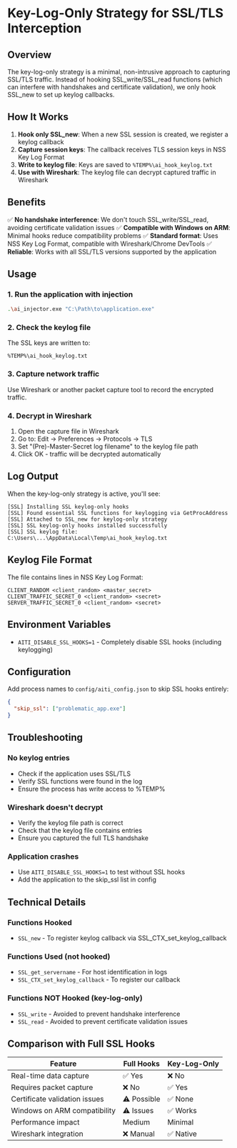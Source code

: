 # Key-Log-Only Strategy for SSL/TLS Interception

## Overview

The key-log-only strategy is a minimal, non-intrusive approach to capturing SSL/TLS traffic. Instead of hooking SSL_write/SSL_read functions (which can interfere with handshakes and certificate validation), we only hook SSL_new to set up keylog callbacks.

## How It Works

1. **Hook only SSL_new**: When a new SSL session is created, we register a keylog callback
2. **Capture session keys**: The callback receives TLS session keys in NSS Key Log Format
3. **Write to keylog file**: Keys are saved to `%TEMP%\ai_hook_keylog.txt`
4. **Use with Wireshark**: The keylog file can decrypt captured traffic in Wireshark

## Benefits

✅ **No handshake interference**: We don't touch SSL_write/SSL_read, avoiding certificate validation issues
✅ **Compatible with Windows on ARM**: Minimal hooks reduce compatibility problems
✅ **Standard format**: Uses NSS Key Log Format, compatible with Wireshark/Chrome DevTools
✅ **Reliable**: Works with all SSL/TLS versions supported by the application

## Usage

### 1. Run the application with injection
```bash
.\ai_injector.exe "C:\Path\to\application.exe"
```

### 2. Check the keylog file
The SSL keys are written to:
```
%TEMP%\ai_hook_keylog.txt
```

### 3. Capture network traffic
Use Wireshark or another packet capture tool to record the encrypted traffic.

### 4. Decrypt in Wireshark
1. Open the capture file in Wireshark
2. Go to: Edit → Preferences → Protocols → TLS
3. Set "(Pre)-Master-Secret log filename" to the keylog file path
4. Click OK - traffic will be decrypted automatically

## Log Output

When the key-log-only strategy is active, you'll see:
```
[SSL] Installing SSL keylog-only hooks
[SSL] Found essential SSL functions for keylogging via GetProcAddress
[SSL] Attached to SSL_new for keylog-only strategy
[SSL] SSL keylog-only hooks installed successfully
[SSL] SSL keylog file: C:\Users\...\AppData\Local\Temp\ai_hook_keylog.txt
```

## Keylog File Format

The file contains lines in NSS Key Log Format:
```
CLIENT_RANDOM <client_random> <master_secret>
CLIENT_TRAFFIC_SECRET_0 <client_random> <secret>
SERVER_TRAFFIC_SECRET_0 <client_random> <secret>
```

## Environment Variables

- `AITI_DISABLE_SSL_HOOKS=1` - Completely disable SSL hooks (including keylogging)

## Configuration

Add process names to `config/aiti_config.json` to skip SSL hooks entirely:
```json
{
  "skip_ssl": ["problematic_app.exe"]
}
```

## Troubleshooting

### No keylog entries
- Check if the application uses SSL/TLS
- Verify SSL functions were found in the log
- Ensure the process has write access to %TEMP%

### Wireshark doesn't decrypt
- Verify the keylog file path is correct
- Check that the keylog file contains entries
- Ensure you captured the full TLS handshake

### Application crashes
- Use `AITI_DISABLE_SSL_HOOKS=1` to test without SSL hooks
- Add the application to the skip_ssl list in config

## Technical Details

### Functions Hooked
- `SSL_new` - To register keylog callback via SSL_CTX_set_keylog_callback

### Functions Used (not hooked)
- `SSL_get_servername` - For host identification in logs
- `SSL_CTX_set_keylog_callback` - To register our callback

### Functions NOT Hooked (key-log-only)
- `SSL_write` - Avoided to prevent handshake interference
- `SSL_read` - Avoided to prevent certificate validation issues

## Comparison with Full SSL Hooks

| Feature | Full Hooks | Key-Log-Only |
|---------|------------|--------------|
| Real-time data capture | ✅ Yes | ❌ No |
| Requires packet capture | ❌ No | ✅ Yes |
| Certificate validation issues | ⚠️ Possible | ✅ None |
| Windows on ARM compatibility | ⚠️ Issues | ✅ Works |
| Performance impact | Medium | Minimal |
| Wireshark integration | ❌ Manual | ✅ Native | 
